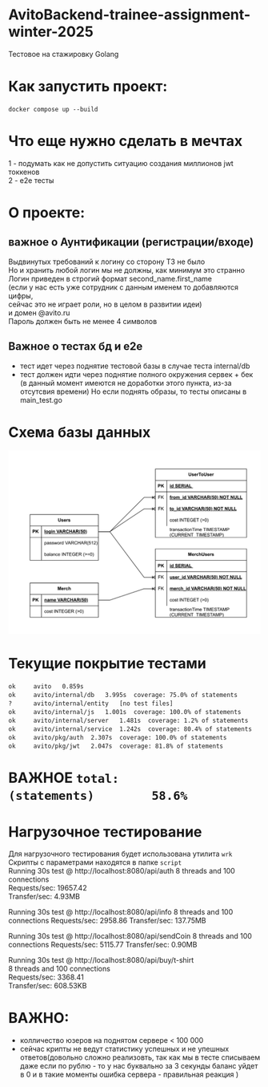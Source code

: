 # AvitoBackend-trainee-assignment-winter-2025  

Тестовое на стажировку Golang

# Как запустить проект: 
`docker compose up --build`  
# Что еще нужно сделать в мечтах 
1 - подумать как не допустить ситуацию создания миллионов jwt токкенов  
2 - e2e тесты

# О проекте:
## важное о Аунтификации (регистрации/входе)  
Выдвинутых требований к логину со сторону ТЗ не было  
Но и хранить любой логин мы не должны, как минимум это странно  
Логин приведен в строгий формат second_name.first_name  
(если у нас есть уже сотрудник с данным именем то добавляются цифры,  
сейчас это не играет роли, но в целом в развитии идеи)  
и домен @avito.ru  
Пароль должен быть не менее 4 символов
## Важное о тестах бд и e2e  
- тест идет через поднятие тестовой базы в случае теста internal/db
- тест должен идти через поднятие полного окружения сервек + бек 
(в данный момент имеются не доработки этого пункта, из-за отсутсвия времени) 
Но если поднять образы, то тесты описаны в main_test.go  


# Схема базы данных

![Cхема базы данных](AvitoDBsheme.png)

# Текущие покрытие тестами
`ok  	avito	0.859s`  
`ok  	avito/internal/db	3.995s	coverage: 75.0% of statements`  
`?   	avito/internal/entity	[no test files]`  
`ok  	avito/internal/js	1.001s	coverage: 100.0% of statements`  
`ok  	avito/internal/server	1.481s	coverage: 1.2% of statements`  
`ok  	avito/internal/service	1.242s	coverage: 80.4% of statements`  
`ok  	avito/pkg/auth	2.307s	coverage: 100.0% of statements`  
`ok  	avito/pkg/jwt	2.047s	coverage: 81.8% of statements`   
# ВАЖНОЕ `total:					(statements)		58.6%`



# Нагрузочное тестирование  
Для нагрузочного тестирования будет использована утилита `wrk`  
Скрипты с параметрами находятся в папке `script`  
Running 30s test @ http://localhost:8080/api/auth
8 threads and 100 connections  
Requests/sec:  19657.42  
Transfer/sec:      4.93MB

Running 30s test @ http://localhost:8080/api/info
8 threads and 100 connections
Requests/sec:   2958.86
Transfer/sec:    137.75MB
 

Running 30s test @ http://localhost:8080/api/sendCoin
8 threads and 100 connections
Requests/sec:   5115.77
Transfer/sec:      0.90MB
 

Running 30s test @ http://localhost:8080/api/buy/t-shirt  
8 threads and 100 connections  
Requests/sec:   3368.41  
Transfer/sec:    608.53KB  

# ВАЖНО: 
- колличество юзеров на поднятом сервере < 100 000
- сейчас крипты не ведут статистику успешных и не упешных ответов(довольно сложно реализовть, 
так как мы в тесте списываем даже если по рублю - то у нас буквально за 3 секунды баланс уйдет в 0 
и в такие моменты ошибка сервера - правильная реакция )
  






